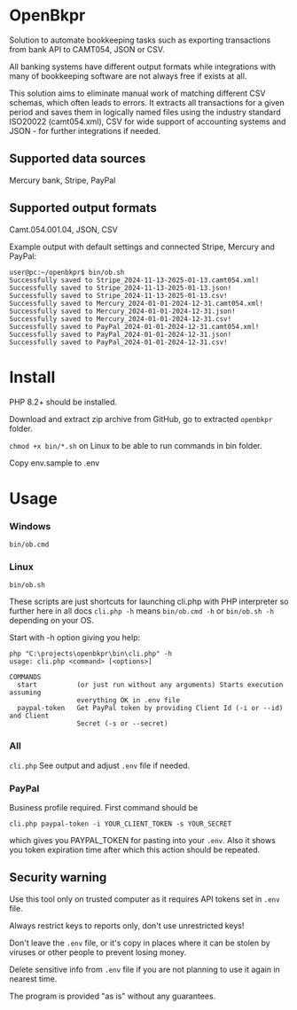 # OpenBkpr
Solution to automate bookkeeping tasks such as exporting transactions from bank API to CAMT054, JSON or CSV.

All banking systems have different output formats while integrations with many of bookkeeping software are not always
free if exists at all.

This solution aims to eliminate manual work of matching different CSV schemas, which often leads to errors.
It extracts all transactions for a given period and saves them in logically named files using the industry standard
ISO20022 (camt054.xml), CSV for wide support of accounting systems and JSON - for further integrations if needed.

## Supported data sources
Mercury bank, Stripe, PayPal

## Supported output formats
Camt.054.001.04, JSON, CSV

Example output with default settings and connected Stripe, Mercury and PayPal:

```
user@pc:~/openbkpr$ bin/ob.sh
Successfully saved to Stripe_2024-11-13-2025-01-13.camt054.xml!
Successfully saved to Stripe_2024-11-13-2025-01-13.json!
Successfully saved to Stripe_2024-11-13-2025-01-13.csv!
Successfully saved to Mercury_2024-01-01-2024-12-31.camt054.xml!
Successfully saved to Mercury_2024-01-01-2024-12-31.json!
Successfully saved to Mercury_2024-01-01-2024-12-31.csv!
Successfully saved to PayPal_2024-01-01-2024-12-31.camt054.xml!
Successfully saved to PayPal_2024-01-01-2024-12-31.json!
Successfully saved to PayPal_2024-01-01-2024-12-31.csv!
```

# Install
PHP 8.2+ should be installed.

Download and extract zip archive from GitHub, go to extracted ```openbkpr``` folder.

```chmod +x bin/*.sh``` on Linux to be able to run commands in bin folder.

Copy env.sample to .env

# Usage
### Windows
```bin/ob.cmd```
### Linux
```bin/ob.sh```

These scripts are just shortcuts for launching cli.php with PHP interpreter so further here in all docs ```cli.php -h``` means ```bin/ob.cmd -h``` or ```bin/ob.sh -h``` depending on your OS.

Start with -h option giving you help:

```
php "C:\projects\openbkpr\bin\cli.php" -h 
usage: cli.php <command> [<options>]

COMMANDS
  start          (or just run without any arguments) Starts execution assuming
                 everything OK in .env file
  paypal-token   Get PayPal token by providing Client Id (-i or --id) and Client
                 Secret (-s or --secret)

```

### All
```cli.php```
See output and adjust ```.env``` file if needed.

### PayPal

Business profile required. First command should be 

```cli.php paypal-token -i YOUR_CLIENT_TOKEN -s YOUR_SECRET ```

which gives you PAYPAL_TOKEN for pasting into your ```.env```. Also it shows you token expiration time after which this action should be repeated.

## Security warning

Use this tool only on trusted computer as it requires API tokens set in ```.env``` file.

Always restrict keys to reports only, don't use unrestricted keys!

Don't leave the ```.env``` file, or it's copy in places where it can be stolen by viruses or other people to prevent losing money.

Delete sensitive info from ```.env``` file if you are not planning to use it again in nearest time.

The program is provided "as is" without any guarantees.
